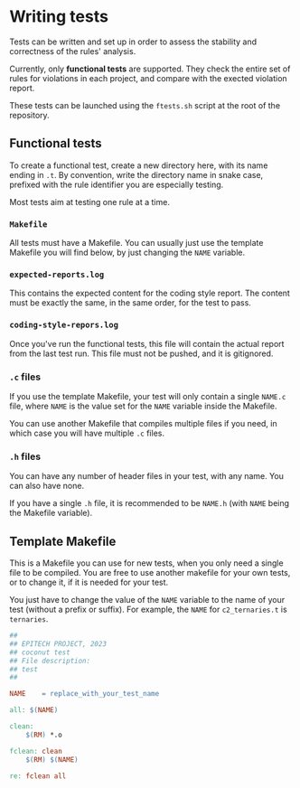 # Writing tests

Tests can be written and set up in order to assess the stability and correctness of the rules' analysis.

Currently, only **functional tests** are supported. They check the entire set of rules for violations in each project, and compare with the exected violation report.

These tests can be launched using the `ftests.sh` script at the root of the repository.

## Functional tests

To create a functional test, create a new directory here, with its name ending in `.t`. By convention, write the directory name in snake case, prefixed with the rule identifier you are especially testing.

Most tests aim at testing one rule at a time.

### `Makefile`

All tests must have a Makefile. You can usually just use the template Makefile you will find below, by just changing the `NAME` variable.

### `expected-reports.log`

This contains the expected content for the coding style report. The content must be exactly the same, in the same order, for the test to pass.

### `coding-style-repors.log`

Once you've run the functional tests, this file will contain the actual report from the last test run. This file must not be pushed, and it is gitignored.

### `.c` files

If you use the template Makefile, your test will only contain a single `NAME.c` file, where `NAME` is the value set for the `NAME` variable inside the Makefile.

You can use another Makefile that compiles multiple files if you need, in which case you will have multiple `.c` files.

### `.h` files

You can have any number of header files in your test, with any name. You can also have none.

If you have a single `.h` file, it is recommended to be `NAME.h` (with `NAME` being the Makefile variable).

## Template Makefile

This is a Makefile you can use for new tests, when you only need a single file to be compiled. You are free to use another makefile for your own tests, or to change it, if it is needed for your test.

You just have to change the value of the `NAME` variable to the name of your test (without a prefix or suffix). For example, the `NAME` for `c2_ternaries.t` is `ternaries`.

```makefile
##
## EPITECH PROJECT, 2023
## coconut test
## File description:
## test
##

NAME	= replace_with_your_test_name

all: $(NAME)

clean:
	$(RM) *.o

fclean: clean
	$(RM) $(NAME)

re: fclean all
```
